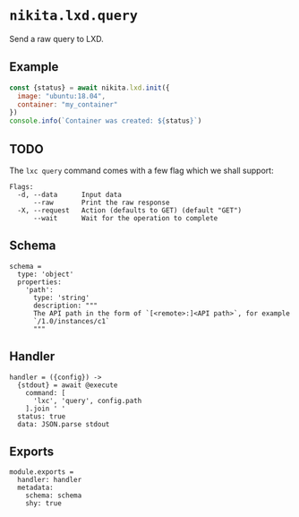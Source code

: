 
# `nikita.lxd.query`

Send a raw query to LXD.

## Example

```js
const {status} = await nikita.lxd.init({
  image: "ubuntu:18.04",
  container: "my_container"
})
console.info(`Container was created: ${status}`)
```

## TODO

The `lxc query` command comes with a few flag which we shall support:

```
Flags:
  -d, --data      Input data
      --raw       Print the raw response
  -X, --request   Action (defaults to GET) (default "GET")
      --wait      Wait for the operation to complete
```

## Schema

    schema =
      type: 'object'
      properties:
        'path':
          type: 'string'
          description: """
          The API path in the form of `[<remote>:]<API path>`, for example
          `/1.0/instances/c1`
          """

## Handler

    handler = ({config}) ->
      {stdout} = await @execute
        command: [
          'lxc', 'query', config.path
        ].join ' '
      status: true
      data: JSON.parse stdout

## Exports

    module.exports =
      handler: handler
      metadata:
        schema: schema
        shy: true
